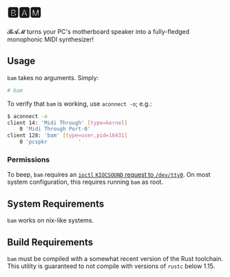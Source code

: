 # 🅱🅰🅼
𝓑𝓐𝓜 turns your PC's motherboard speaker into a fully-fledged monophonic MIDI synthesizer!

## Usage
`bam` takes no arguments. Simply:
```bash
# bam
```

To verify that `bam` is working, use `aconnect -o`; e.g.:
```bash
$ aconnect -o
client 14: 'Midi Through' [type=kernel]
    0 'Midi Through Port-0'
client 128: 'bam' [type=user,pid=16431]
    0 'pcspkr          '
```

### Permissions
To beep, `bam` requires an [`ioctl` `KIOCSOUND` request to `/dev/tty0`](https://www.tldp.org/LDP/lpg/node83.html). On most system configuration, this requires running `bam` as root.

## System Requirements
`bam` works on nix-like systems.

## Build Requirements
`bam` must be compiled with a somewhat recent version of the Rust toolchain. This utility is guaranteed to not compile with versions of `rustc` below 1.15.
